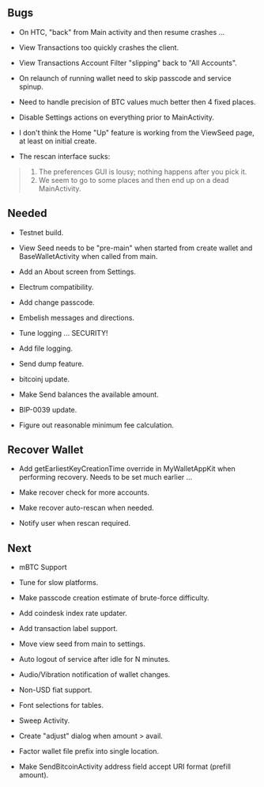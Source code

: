 
Bugs
----------------------------------------------------------------

* On HTC, "back" from Main activity and then resume crashes ...

* View Transactions too quickly crashes the client.

* View Transactions Account Filter "slipping" back to "All Accounts".

* On relaunch of running wallet need to skip passcode and service spinup.

* Need to handle precision of BTC values much better then 4 fixed places.

* Disable Settings actions on everything prior to MainActivity.

* I don't think the Home "Up" feature is working from the ViewSeed page,
  at least on initial create.

* The rescan interface sucks:
> 1. The preferences GUI is lousy; nothing happens after you pick it.
> 2. We seem to go to some places and then end up on a dead MainActivity.

Needed
----------------------------------------------------------------

* Testnet build.

* View Seed needs to be "pre-main" when started from create wallet
  and BaseWalletActivity when called from main.

* Add an About screen from Settings.

* Electrum compatibility.

* Add change passcode.

* Embelish messages and directions.

* Tune logging ... SECURITY!

* Add file logging.

* Send dump feature.

* bitcoinj update.

* Make Send balances the available amount.

* BIP-0039 update.

* Figure out reasonable minimum fee calculation.


Recover Wallet
----------------------------------------------------------------

* Add getEarliestKeyCreationTime override in MyWalletAppKit when
  performing recovery.  Needs to be set much earlier ...

* Make recover check for more accounts.

* Make recover auto-rescan when needed.

* Notify user when rescan required.


Next
----------------------------------------------------------------

* mBTC Support

* Tune for slow platforms.

* Make passcode creation estimate of brute-force difficulty.

* Add coindesk index rate updater.

* Add transaction label support.

* Move view seed from main to settings.

* Auto logout of service after idle for N minutes.

* Audio/Vibration notification of wallet changes.

* Non-USD fiat support.

* Font selections for tables.

* Sweep Activity.

* Create "adjust" dialog when amount > avail.

* Factor wallet file prefix into single location.

* Make SendBitcoinActivity address field accept URI format (prefill amount).

